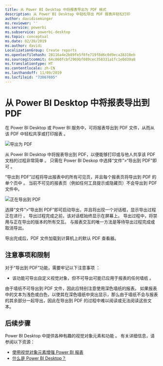 ```yaml
---
title: 从 Power BI Desktop 中将报表导出为 PDF 格式
description: 从 Power BI Desktop 中轻松导出 PDF 报表并轻松打印
author: davidiseminger
ms.reviewer: ''
ms.service: powerbi
ms.subservice: powerbi-desktop
ms.topic: conceptual
ms.date: 02/28/2019
ms.author: davidi
LocalizationGroup: Create reports
ms.openlocfilehash: 28116a4e2b89fe5f8fe719f8d6c0d9eca28310eb
ms.sourcegitcommit: 64c860fcbf2969bf089cec358331a1fc1e0d39a8
ms.translationtype: HT
ms.contentlocale: zh-CN
ms.lasthandoff: 11/09/2019
ms.locfileid: "73867695"
---
```

# <a name="export-reports-to-pdf-from-power-bi-desktop"></a>从 Power BI Desktop 中将报表导出到 PDF
在 Power BI Desktop 或 Power BI 服务中，可将报表导出到 PDF 文件，从而从该 PDF 中轻松共享或打印报表  。

![导出为 PDF](media/desktop-export-to-pdf/export-to-pdf_01.png)

从 Power BI Desktop 中将报表导出到 PDF，以便能够打印或与他人共享该 PDF 文档的过程非常简单  。 只需在 Power BI Deskop 中选择“文件”>“导出到 PDF”即可  。

“导出到 PDF”过程将导出报表中的所有可见页，并且每个报表页将导出到 PDF 的单个页中   。 当前不可见的报表页（例如任何工具提示或隐藏页）不会导出到 PDF 文件中。 

![正在导出到 PDF](media/desktop-export-to-pdf/export-to-pdf_02.png)

选择“文件”>“导出到 PDF”即可启动导出，并且将出现一个对话框，显示导出过程正在进行  。 导出过程完成之前，该对话框始终显示在屏幕上。 导出过程中，将禁用与正在导出的版本的所有交互。 与报表交互的唯一方法是等待导出过程完成或取消导出。 

导出完成后，PDF 文件加载到计算机上的默认 PDF 查看器。 

## <a name="considerations-and-limitations"></a>注意事项和限制
对于“导出到 PDF”功能，需要牢记以下注意事项  ：

* 该功能可导出自定义视觉对象，但不可导出可能已应用于报表的任何墙纸  。

由于墙纸不可导出到 PDF 文件，因此应特别注意使用深色墙纸的报表。 如果报表中的文本为浅色或白色，以使其在深色墙纸中突出显示，那么由于墙纸不会与报表的其余部分一起导出，因此在导出到 PDF 的过程中难以阅读或无法阅读这些文本。 



## <a name="next-steps"></a>后续步骤
Power BI Desktop 中提供各种有趣的视觉对象元素和功能  。 有关详细信息，请参阅以下资源：

* [使用视觉对象元素增强 Power BI 报表](desktop-visual-elements-for-reports.md)
* [什么是 Power BI Desktop？](desktop-what-is-desktop.md)


